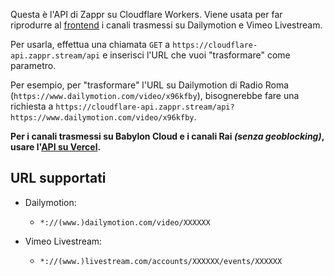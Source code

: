 Questa è l'API di Zappr su Cloudflare Workers. Viene usata per far riprodurre al [frontend](https://github.com/ZapprTV/Zappr) i canali trasmessi su Dailymotion e Vimeo Livestream.

Per usarla, effettua una chiamata `GET` a `https://cloudflare-api.zappr.stream/api` e inserisci l'URL che vuoi "trasformare" come parametro.

Per esempio, per "trasformare" l'URL su Dailymotion di Radio Roma (`https://www.dailymotion.com/video/x96kfby`), bisognerebbe fare una richiesta a `https://cloudflare-api.zappr.stream/api?https://www.dailymotion.com/video/x96kfby`.

**Per i canali trasmessi su Babylon Cloud e i canali Rai _(senza geoblocking)_, usare l'[API su Vercel](https://github.com/ZapprTV/vercel-api).**

## URL supportati
- Dailymotion:
    - `*://(www.)dailymotion.com/video/XXXXXX`

- Vimeo Livestream:
    - `*://(www.)livestream.com/accounts/XXXXXX/events/XXXXXX`